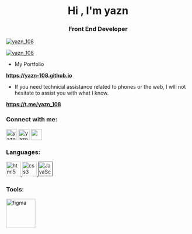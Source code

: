 <h1 align="center">Hi , I'm yazn</h1>
<h3 align="center">Front End Developer</h3>



<p align="left"> <a href="https://twitter.com/yazn_108" target="_blank"><img src="https://img.shields.io/twitter/follow/yazn_108?logo=twitter&style=for-the-badge" alt="yazn_108" /></a> </p>

<p align="left"> <a href="http://instagram.com/yazn_108?utm_source=qr" target="_blank"><img src="https://img.shields.io/twitter/follow/yazn_108?logo=instagram&style=for-the-badge" alt="yazn_108" /></a> </p>

										
- My Portfolio

 **https://yazn-108.github.io**

- If you need technical assistance related to phones or the web, I will not hesitate to assist you with what I know.
 
**https://t.me/yazn_108**

<h3 align="left">Connect with me:</h3>
<p align="left">
<a href="https://twitter.com/yazn_108" target="_blank"><img align="center" src="https://cdn.worldvectorlogo.com/logos/twitter-3.svg" alt="yazn_108"width="30" /></a>
<a href="https://instagram.com/yazn_108" target="_blank"><img align="center" src="https://www.svgrepo.com/download/452229/instagram-1.svg" alt="yazn_108" width="30" /></a>
<a href="https://t.me/yazn_108" target="_blank"><img align="center" src="https://cdn.worldvectorlogo.com/logos/telegram-2019-logo.svg" width="30" /></a>
</p>

<h3 align="left">Languages:</h3>
<a href="https://harmash.com/tutorials/html/overview" target="_blank">
	<img src="https://cdn.worldvectorlogo.com/logos/html-1.svg" alt="html5" width="40" height="40"/>
	
</a>
<a href="https://harmash.com/tutorials/css/overview" target="_blank">
<img src="https://cdn.worldvectorlogo.com/logos/css-3.svg" alt="css3" width="40" height="40"/>
</a>
<a href="" target="_blank">
<img src="https://cdn.worldvectorlogo.com/logos/javascript-1.svg" alt="JavaScript" width="40" height="40"/>
</a>
<h3 align="left">Tools:</h3>
<a href="https://www.figma.com/@yazn_108" target="_blank">
	<img src="https://cdn.worldvectorlogo.com/logos/figma-5.svg" alt="figma" width="80" />
</a>
